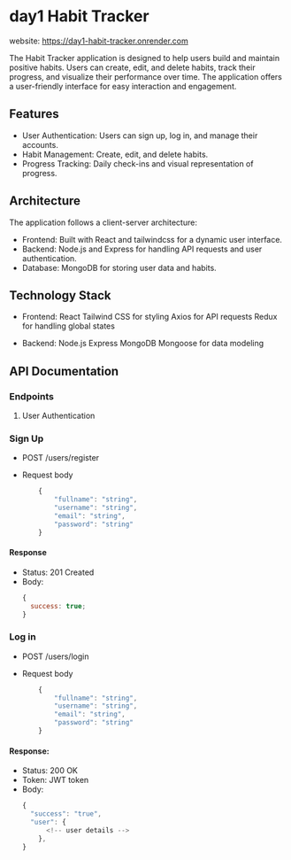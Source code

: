 # day1 Habit Tracker

website: https://day1-habit-tracker.onrender.com

The Habit Tracker application is designed to help users build and maintain positive habits. Users can create, edit, and delete habits, track their progress, and visualize their performance over time. The application offers a user-friendly interface for easy interaction and engagement.

## Features

- User Authentication: Users can sign up, log in, and manage their accounts.
- Habit Management: Create, edit, and delete habits.
- Progress Tracking: Daily check-ins and visual representation of progress.

## Architecture

The application follows a client-server architecture:

- Frontend: Built with React and tailwindcss for a dynamic user interface.
- Backend: Node.js and Express for handling API requests and user authentication.
- Database: MongoDB for storing user data and habits.

## Technology Stack

- Frontend:
  React
  Tailwind CSS for styling
  Axios for API requests
  Redux for handling global states

- Backend:
  Node.js
  Express
  MongoDB
  Mongoose for data modeling

## API Documentation

### Endpoints

1. User Authentication

### Sign Up

- POST /users/register
- Request body

  ```js
      {
          "fullname": "string",
          "username": "string",
          "email": "string",
          "password": "string"
      }
  ```

#### Response

- Status: 201 Created
- Body:
  ```js
  {
    success: true;
  }
  ```

### Log in

- POST /users/login
- Request body

  ```js
      {
          "fullname": "string",
          "username": "string",
          "email": "string",
          "password": "string"
      }
  ```

#### Response:

- Status: 200 OK
- Token: JWT token
- Body:
  ```js
  {
    "success": "true",
    "user": {
        <!-- user details -->
      },
  }
  ```


